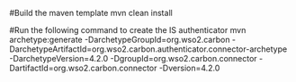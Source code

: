 #Build the maven template
mvn clean install

#Run the following command to create the IS authenticator
mvn archetype:generate
    -DarchetypeGroupId=org.wso2.carbon
    -DarchetypeArtifactId=org.wso2.carbon.authenticator.connector-archetype
    -DarchetypeVersion=4.2.0
    -DgroupId=org.wso2.carbon.connector
    -DartifactId=org.wso2.carbon.connector
    -Dversion=4.2.0
